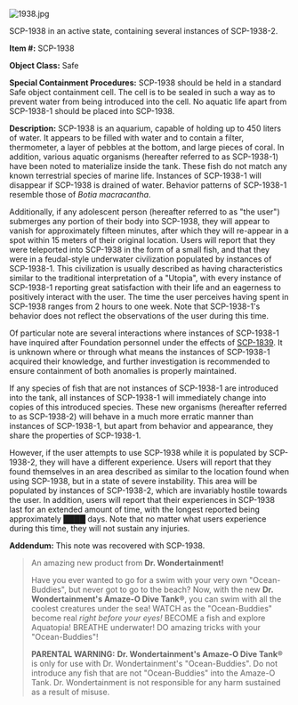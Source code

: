 ![1938.jpg](http://scp-wiki.wdfiles.com/local--files/scp-1938/1938.jpg)

SCP-1938 in an active state, containing several instances of SCP-1938-2.

**Item #:** SCP-1938

**Object Class:** Safe

**Special Containment Procedures:** SCP-1938 should be held in a standard Safe object containment cell. The cell is to be sealed in such a way as to prevent water from being introduced into the cell. No aquatic life apart from SCP-1938-1 should be placed into SCP-1938.

**Description:** SCP-1938 is an aquarium, capable of holding up to 450 liters of water. It appears to be filled with water and to contain a filter, thermometer, a layer of pebbles at the bottom, and large pieces of coral. In addition, various aquatic organisms (hereafter referred to as SCP-1938-1) have been noted to materialize inside the tank. These fish do not match any known terrestrial species of marine life. Instances of SCP-1938-1 will disappear if SCP-1938 is drained of water. Behavior patterns of SCP-1938-1 resemble those of _Botia macracantha_.

Additionally, if any adolescent person (hereafter referred to as "the user") submerges any portion of their body into SCP-1938, they will appear to vanish for approximately fifteen minutes, after which they will re-appear in a spot within 15 meters of their original location. Users will report that they were teleported into SCP-1938 in the form of a small fish, and that they were in a feudal-style underwater civilization populated by instances of SCP-1938-1. This civilization is usually described as having characteristics similar to the traditional interpretation of a "Utopia", with every instance of SCP-1938-1 reporting great satisfaction with their life and an eagerness to positively interact with the user. The time the user perceives having spent in SCP-1938 ranges from 2 hours to one week. Note that SCP-1938-1's behavior does not reflect the observations of the user during this time.

Of particular note are several interactions where instances of SCP-1938-1 have inquired after Foundation personnel under the effects of [SCP-1839](http://www.scp-wiki.net/scp-1839). It is unknown where or through what means the instances of SCP-1938-1 acquired their knowledge, and further investigation is recommended to ensure containment of both anomalies is properly maintained.

If any species of fish that are not instances of SCP-1938-1 are introduced into the tank, all instances of SCP-1938-1 will immediately change into copies of this introduced species. These new organisms (hereafter referred to as SCP-1938-2) will behave in a much more erratic manner than instances of SCP-1938-1, but apart from behavior and appearance, they share the properties of SCP-1938-1.

However, if the user attempts to use SCP-1938 while it is populated by SCP-1938-2, they will have a different experience. Users will report that they found themselves in an area described as similar to the location found when using SCP-1938, but in a state of severe instability. This area will be populated by instances of SCP-1938-2, which are invariably hostile towards the user. In addition, users will report that their experiences in SCP-1938 last for an extended amount of time, with the longest reported being approximately ████ days. Note that no matter what users experience during this time, they will not sustain any injuries.

**Addendum:** This note was recovered with SCP-1938.

> An amazing new product from **Dr. Wondertainment!**
> 
> Have you ever wanted to go for a swim with your very own "Ocean-Buddies", but never got to go to the beach? Now, with the new **Dr. Wondertainment's Amaze-O Dive Tank®**, you can swim with all the coolest creatures under the sea! WATCH as the "Ocean-Buddies" become real _right before your eyes!_ BECOME a fish and explore Aquatopia! BREATHE underwater! DO amazing tricks with your "Ocean-Buddies"!  
>   
>   
> **PARENTAL WARNING:** **Dr. Wondertainment's Amaze-O Dive Tank®** is only for use with Dr. Wondertainment's "Ocean-Buddies". Do not introduce any fish that are not "Ocean-Buddies" into the Amaze-O Tank. Dr. Wondertainment is not responsible for any harm sustained as a result of misuse.